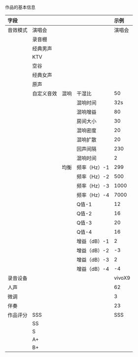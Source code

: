 作品的基本信息

| 字段 |  |  |  | 示例 |
| :--- | :--- | :--- | :--- | :--- |
| 音效模式 | 演唱会 |  |  | 演唱会 |
|  | 录音棚 |  |  |  |
|  | 经典男声 |  |  |  |
|  | KTV |  |  |  |
|  | 空谷 |  |  |  |
|  | 经典女声 |  |  |  |
|  | 原声 |  |  |  |
|  | 自定义音效 | 混响 | 干湿比 | 50 |
|  |  |  | 混响时间 | 32s |
|  |  |  | 混响增益 | 80 |
|  |  |  | 房间大小 | 30 |
|  |  |  | 混响密度 | 20 |
|  |  |  | 混响扩散 | 20 |
|  |  |  | 回声间隔 | 230 |
|  |  |  | 混响时间 | 2 |
|  |  | 均衡 | 频率（Hz）-1 | 299 |
|  |  |  | 频率（Hz）-2 | 500 |
|  |  |  | 频率（Hz）-3 | 1000 |
|  |  |  | 频率（Hz）-4 | 7000 |
|  |  |  | Q值-1 | 12 |
|  |  |  | Q值-2 | 16 |
|  |  |  | Q值-3 | 20 |
|  |  |  | Q值-4 | 16 |
|  |  |  | 增益（dB）-1 | 2 |
|  |  |  | 增益（dB）-2 | -3 |
|  |  |  | 增益（dB）-3 | 2 |
|  |  |  | 增益（dB）-4 | -4 |
| 录音设备 |  |  |  | vivoX9 |
| 人声 |  |  |  | 62 |
| 微调 |  |  |  | 3 |
| 伴奏 |  |  |  | 23 |
| 作品评分 | SSS |  |  | SSS |
|  | SS |  |  |  |
|  | S |  |  |  |
|  | A+ |  |  |  |
|  | B+ |  |  |  |



